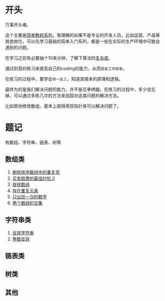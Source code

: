 # 开头

万事开头难。

这个主要是[简单教程系列](https://leetcode-cn.com/leetbook/read/top-interview-questions-easy/x6w3ds/)。我理解的如果不是专业的开发人员，比如运营、产品等其他岗位，可以先学习基础的简单入门系列，都是一些在实际的生产环境中可能会遇到的问题。

在学习之前有必要抽个10来分钟，了解下算法的[复杂度](https://zhuanlan.zhihu.com/p/50479555)。

通过刻意的练习来提高自己的coding的能力，从而`提高工作效率`。

在练习的过程中，要学会`举一反三`，知道其根本的原理和逻辑。

最终为的是我们解决问题的能力，并不是花拳绣腿。在练习的过程中，多少会忘掉，可以通过多练几次的方法来加固对这类问题的解决方法。

比如原地修改数组，基本上就得用双指针来可以解决问题了。

# 题记

有数组、字符串、链表、树等

## 数组类

1. [删除排序数组中的重复项](https://github.com/chasays/leetcode_python_note/blob/main/list/remove_duplicates.py)
2. [买卖股票的最佳时机 II](https://github.com/chasays/leetcode_python_note/blob/main/list/max_profit.py)
3. [旋转数组](https://github.com/chasays/leetcode_python_note/blob/main/list/rotate.py)
4. [存在重复元素]()
5. [只出现一次的数字]()
6. [两个数组的交集]()




##  字符串类 
1. [反转字符串](https://github.com/chasays/leetcode_python_note/blob/main/string/reverse_string.py)
2. [整数反转]()

## 链表类

## 树类


## 其他



